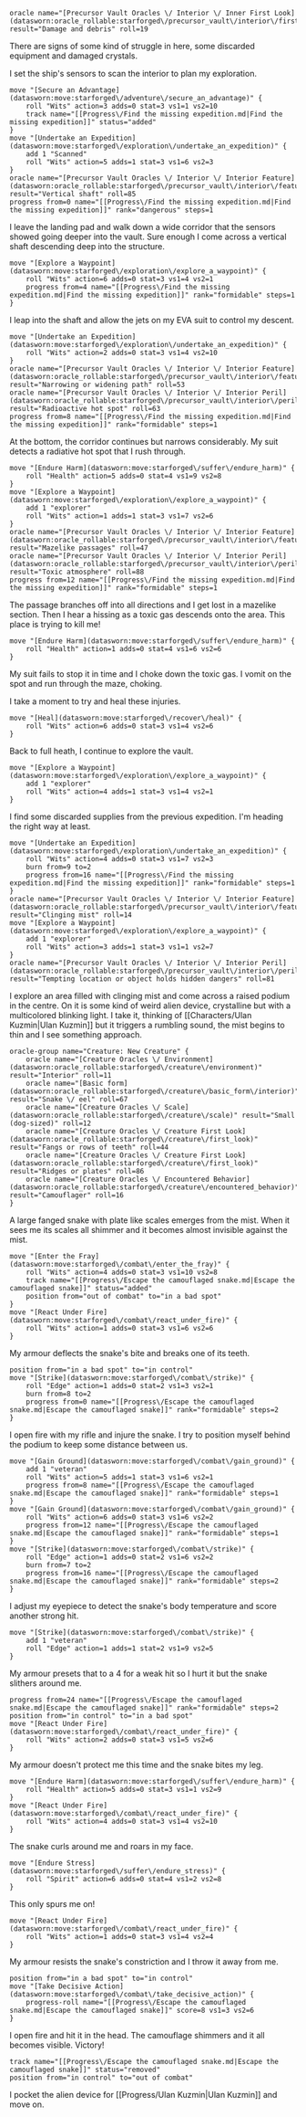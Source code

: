 ```iron-vault-mechanics
oracle name="[Precursor Vault Oracles \/ Interior \/ Inner First Look](datasworn:oracle_rollable:starforged\/precursor_vault\/interior\/first_look)" result="Damage and debris" roll=19
```

There are signs of some kind of struggle in here, some discarded equipment and damaged crystals. 

I set the ship's sensors to scan the interior to plan my exploration. 

```iron-vault-mechanics
move "[Secure an Advantage](datasworn:move:starforged\/adventure\/secure_an_advantage)" {
    roll "Wits" action=3 adds=0 stat=3 vs1=1 vs2=10
    track name="[[Progress\/Find the missing expedition.md|Find the missing expedition]]" status="added"
}
move "[Undertake an Expedition](datasworn:move:starforged\/exploration\/undertake_an_expedition)" {
    add 1 "Scanned"
    roll "Wits" action=5 adds=1 stat=3 vs1=6 vs2=3
}
oracle name="[Precursor Vault Oracles \/ Interior \/ Interior Feature](datasworn:oracle_rollable:starforged\/precursor_vault\/interior\/feature)" result="Vertical shaft" roll=85
progress from=0 name="[[Progress\/Find the missing expedition.md|Find the missing expedition]]" rank="dangerous" steps=1

```

I leave the landing pad and walk down a wide corridor that the sensors showed going deeper into the vault. Sure enough I come across a vertical shaft descending deep into the structure.

```iron-vault-mechanics
move "[Explore a Waypoint](datasworn:move:starforged\/exploration\/explore_a_waypoint)" {
    roll "Wits" action=6 adds=0 stat=3 vs1=4 vs2=1
    progress from=4 name="[[Progress\/Find the missing expedition.md|Find the missing expedition]]" rank="formidable" steps=1
}

```

I leap into the shaft and allow the jets on my EVA suit to control my descent.

```iron-vault-mechanics
move "[Undertake an Expedition](datasworn:move:starforged\/exploration\/undertake_an_expedition)" {
    roll "Wits" action=2 adds=0 stat=3 vs1=4 vs2=10
}
oracle name="[Precursor Vault Oracles \/ Interior \/ Interior Feature](datasworn:oracle_rollable:starforged\/precursor_vault\/interior\/feature)" result="Narrowing or widening path" roll=53
oracle name="[Precursor Vault Oracles \/ Interior \/ Interior Peril](datasworn:oracle_rollable:starforged\/precursor_vault\/interior\/peril)" result="Radioactive hot spot" roll=63
progress from=8 name="[[Progress\/Find the missing expedition.md|Find the missing expedition]]" rank="formidable" steps=1

```


At the bottom, the corridor continues but narrows considerably. My suit detects a radiative hot spot that I rush through.

```iron-vault-mechanics
move "[Endure Harm](datasworn:move:starforged\/suffer\/endure_harm)" {
    roll "Health" action=5 adds=0 stat=4 vs1=9 vs2=8
}
move "[Explore a Waypoint](datasworn:move:starforged\/exploration\/explore_a_waypoint)" {
    add 1 "explorer"
    roll "Wits" action=1 adds=1 stat=3 vs1=7 vs2=6
}
oracle name="[Precursor Vault Oracles \/ Interior \/ Interior Feature](datasworn:oracle_rollable:starforged\/precursor_vault\/interior\/feature)" result="Mazelike passages" roll=47
oracle name="[Precursor Vault Oracles \/ Interior \/ Interior Peril](datasworn:oracle_rollable:starforged\/precursor_vault\/interior\/peril)" result="Toxic atmosphere" roll=88
progress from=12 name="[[Progress\/Find the missing expedition.md|Find the missing expedition]]" rank="formidable" steps=1

```

The passage branches off into all directions and I get lost in a mazelike section. Then I hear a hissing as a toxic gas descends onto the area. This place is trying to kill me! 

```iron-vault-mechanics
move "[Endure Harm](datasworn:move:starforged\/suffer\/endure_harm)" {
    roll "Health" action=1 adds=0 stat=4 vs1=6 vs2=6
}
```
My suit fails to stop it in time and I choke down the toxic gas. I vomit on the spot and run through the maze, choking.

I take a moment to try and heal these injuries. 

```iron-vault-mechanics
move "[Heal](datasworn:move:starforged\/recover\/heal)" {
    roll "Wits" action=6 adds=0 stat=3 vs1=4 vs2=6
}
```
Back to full heath, I continue to explore the vault.

```iron-vault-mechanics
move "[Explore a Waypoint](datasworn:move:starforged\/exploration\/explore_a_waypoint)" {
    add 1 "explorer"
    roll "Wits" action=4 adds=1 stat=3 vs1=4 vs2=1
}
```
I find some discarded supplies from the previous expedition. I'm heading the right way at least.

```iron-vault-mechanics
move "[Undertake an Expedition](datasworn:move:starforged\/exploration\/undertake_an_expedition)" {
    roll "Wits" action=4 adds=0 stat=3 vs1=7 vs2=3
    burn from=9 to=2
    progress from=16 name="[[Progress\/Find the missing expedition.md|Find the missing expedition]]" rank="formidable" steps=1
}
oracle name="[Precursor Vault Oracles \/ Interior \/ Interior Feature](datasworn:oracle_rollable:starforged\/precursor_vault\/interior\/feature)" result="Clinging mist" roll=14
move "[Explore a Waypoint](datasworn:move:starforged\/exploration\/explore_a_waypoint)" {
    add 1 "explorer"
    roll "Wits" action=3 adds=1 stat=3 vs1=1 vs2=7
}
oracle name="[Precursor Vault Oracles \/ Interior \/ Interior Peril](datasworn:oracle_rollable:starforged\/precursor_vault\/interior\/peril)" result="Tempting location or object holds hidden dangers" roll=81

```

I explore an area filled with clinging mist and come across a raised podium in the centre. On it is some kind of weird alien device, crystalline but with a multicolored blinking light. I take it, thinking of [[Characters/Ulan Kuzmin|Ulan Kuzmin]] but it triggers a rumbling sound, the mist begins to thin and I see something approach.

```iron-vault-mechanics
oracle-group name="Creature: New Creature" {
    oracle name="[Creature Oracles \/ Environment](datasworn:oracle_rollable:starforged\/creature\/environment)" result="Interior" roll=11
    oracle name="[Basic form](datasworn:oracle_rollable:starforged\/creature\/basic_form\/interior)" result="Snake \/ eel" roll=67
    oracle name="[Creature Oracles \/ Scale](datasworn:oracle_rollable:starforged\/creature\/scale)" result="Small (dog-sized)" roll=12
    oracle name="[Creature Oracles \/ Creature First Look](datasworn:oracle_rollable:starforged\/creature\/first_look)" result="Fangs or rows of teeth" roll=44
    oracle name="[Creature Oracles \/ Creature First Look](datasworn:oracle_rollable:starforged\/creature\/first_look)" result="Ridges or plates" roll=86
    oracle name="[Creature Oracles \/ Encountered Behavior](datasworn:oracle_rollable:starforged\/creature\/encountered_behavior)" result="Camouflager" roll=16
}
```

A large fanged snake with plate like scales emerges from the mist. When it sees me its scales all shimmer and it becomes almost invisible against the mist.

```iron-vault-mechanics
move "[Enter the Fray](datasworn:move:starforged\/combat\/enter_the_fray)" {
    roll "Wits" action=4 adds=0 stat=3 vs1=10 vs2=8
    track name="[[Progress\/Escape the camouflaged snake.md|Escape the camouflaged snake]]" status="added"
    position from="out of combat" to="in a bad spot"
}
move "[React Under Fire](datasworn:move:starforged\/combat\/react_under_fire)" {
    roll "Wits" action=1 adds=0 stat=3 vs1=6 vs2=6
}

```
My armour deflects the snake's bite and breaks one of its teeth. 
```iron-vault-mechanics
position from="in a bad spot" to="in control"
move "[Strike](datasworn:move:starforged\/combat\/strike)" {
    roll "Edge" action=1 adds=0 stat=2 vs1=3 vs2=1
    burn from=8 to=2
    progress from=0 name="[[Progress\/Escape the camouflaged snake.md|Escape the camouflaged snake]]" rank="formidable" steps=2
}

```
I open fire with my rifle and injure the snake. I try to position myself behind the podium to keep some distance between us. 
```iron-vault-mechanics
move "[Gain Ground](datasworn:move:starforged\/combat\/gain_ground)" {
    add 1 "veteran"
    roll "Wits" action=5 adds=1 stat=3 vs1=6 vs2=1
    progress from=8 name="[[Progress\/Escape the camouflaged snake.md|Escape the camouflaged snake]]" rank="formidable" steps=1
}
move "[Gain Ground](datasworn:move:starforged\/combat\/gain_ground)" {
    roll "Wits" action=6 adds=0 stat=3 vs1=6 vs2=2
    progress from=12 name="[[Progress\/Escape the camouflaged snake.md|Escape the camouflaged snake]]" rank="formidable" steps=1
}
move "[Strike](datasworn:move:starforged\/combat\/strike)" {
    roll "Edge" action=1 adds=0 stat=2 vs1=6 vs2=2
    burn from=7 to=2
    progress from=16 name="[[Progress\/Escape the camouflaged snake.md|Escape the camouflaged snake]]" rank="formidable" steps=2
}

```
I adjust my eyepiece to detect the snake's body temperature and score another strong hit.
```iron-vault-mechanics
move "[Strike](datasworn:move:starforged\/combat\/strike)" {
    add 1 "veteran"
    roll "Edge" action=1 adds=1 stat=2 vs1=9 vs2=5
}
```
My armour presets that to a 4 for a weak hit so I hurt it but the snake slithers around me. 
```iron-vault-mechanics
progress from=24 name="[[Progress\/Escape the camouflaged snake.md|Escape the camouflaged snake]]" rank="formidable" steps=2
position from="in control" to="in a bad spot"
move "[React Under Fire](datasworn:move:starforged\/combat\/react_under_fire)" {
    roll "Wits" action=2 adds=0 stat=3 vs1=5 vs2=6
}

```
My armour doesn't protect me this time and the snake bites my leg. 
```iron-vault-mechanics
move "[Endure Harm](datasworn:move:starforged\/suffer\/endure_harm)" {
    roll "Health" action=5 adds=0 stat=3 vs1=1 vs2=9
}
move "[React Under Fire](datasworn:move:starforged\/combat\/react_under_fire)" {
    roll "Wits" action=4 adds=0 stat=3 vs1=4 vs2=10
}

```
The snake curls around me and roars in my face. 
```iron-vault-mechanics
move "[Endure Stress](datasworn:move:starforged\/suffer\/endure_stress)" {
    roll "Spirit" action=6 adds=0 stat=4 vs1=2 vs2=8
}
```
This only spurs me on! 
```iron-vault-mechanics
move "[React Under Fire](datasworn:move:starforged\/combat\/react_under_fire)" {
    roll "Wits" action=1 adds=0 stat=3 vs1=4 vs2=4
}
```
My armour resists the snake's constriction and I throw it away from me. 
```iron-vault-mechanics
position from="in a bad spot" to="in control"
move "[Take Decisive Action](datasworn:move:starforged\/combat\/take_decisive_action)" {
    progress-roll name="[[Progress\/Escape the camouflaged snake.md|Escape the camouflaged snake]]" score=8 vs1=3 vs2=6
}

```
I open fire and hit it in the head. The camouflage shimmers and it all becomes visible. Victory!
```iron-vault-mechanics
track name="[[Progress\/Escape the camouflaged snake.md|Escape the camouflaged snake]]" status="removed"
position from="in control" to="out of combat"

```
I pocket the alien device for [[Progress/Ulan Kuzmin|Ulan Kuzmin]] and move on. 
